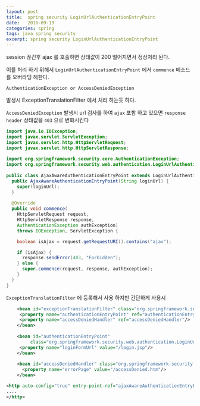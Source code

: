 ```yaml
---
layout: post
title:  spring security LoginUrlAuthenticationEntryPoint
date:   2016-09-19
categories: spring
tags: java spring security
excerpt: spring security LoginUrlAuthenticationEntryPoint
---
```


session 끊긴후 ajax 를 호출하면 상태값이 200 떨어지면서 정상처리 된다.

이를 처리 하기 위해서 `LoginUrlAuthenticationEntryPoint` 에서 `commence` 메소드를 오버라딩 해한다.

`AuthenticationException or AccessDeniedException`

발생시 ExceptionTranslationFilter 에서 처리 하는듯 하다.

`AccessDeniedException` 발생시 url 검사를 하여 `ajax` 포함 하고 있으면 `response header` 상태값을 `403` 으로 변화시킨다

```java
import java.io.IOException;
import javax.servlet.ServletException;
import javax.servlet.http.HttpServletRequest;
import javax.servlet.http.HttpServletResponse;
    
import org.springframework.security.core.AuthenticationException;
import org.springframework.security.web.authentication.LoginUrlAuthenticationEntryPoint;
   
public class AjaxAwareAuthenticationEntryPoint extends LoginUrlAuthenticationEntryPoint{
  public AjaxAwareAuthenticationEntryPoint(String loginUrl) {
    super(loginUrl);
  }
    
  @Override
  public void commence(
    HttpServletRequest request, 
    HttpServletResponse response, 
    AuthenticationException authException) 
    throws IOException, ServletException {

    boolean isAjax = request.getRequestURI().contains("ajax");

    if (isAjax) {
      response.sendError(403, "Forbidden");
    } else {
      super.commence(request, response, authException);
    }
  }
}

```

`ExceptionTranslationFilter` 에 등록해서 사용 하지만 간단하게 사용시
```xml
    <bean id="exceptionTranslationFilter" class="org.springframework.security.web.access.ExceptionTranslationFilter">
     <property name="authenticationEntryPoint" ref="authenticationEntryPoint"/>
     <property name="accessDeniedHandler" ref="accessDeniedHandler"/>
    </bean>
    
    <bean id="authenticationEntryPoint"
         class="org.springframework.security.web.authentication.LoginUrlAuthenticationEntryPoint">
     <property name="loginFormUrl" value="/login.jsp"/>
    </bean>
    
    <bean id="accessDeniedHandler" class="org.springframework.security.web.access.AccessDeniedHandlerImpl">
      <property name="errorPage" value="/accessDenied.htm"/>
    </bean>
```


```xml
<http auto-config="true" entry-point-ref="ajaxAwareAuthenticationEntryPoint">
....
</http>
```
